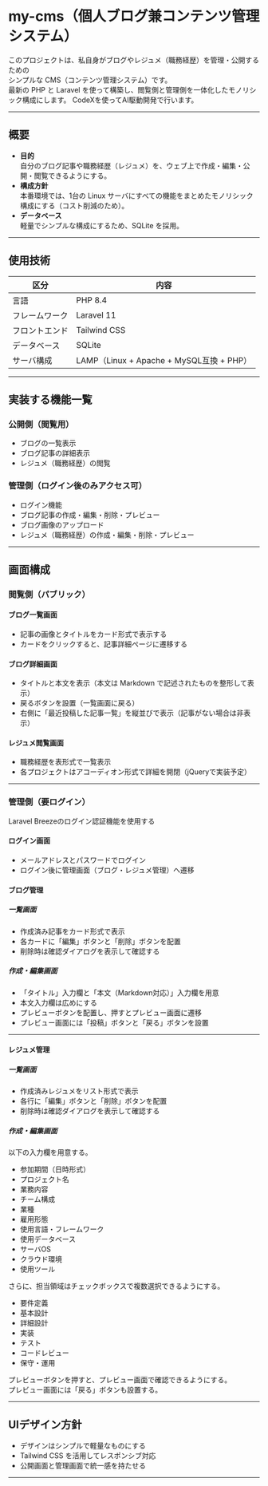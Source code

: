 # my-cms（個人ブログ兼コンテンツ管理システム）

このプロジェクトは、私自身がブログやレジュメ（職務経歴）を管理・公開するための  
シンプルな CMS（コンテンツ管理システム）です。  
最新の PHP と Laravel を使って構築し、閲覧側と管理側を一体化したモノリシック構成にします。
CodeXを使ってAI駆動開発で行います。

---

## 概要

- **目的**  
  自分のブログ記事や職務経歴（レジュメ）を、ウェブ上で作成・編集・公開・閲覧できるようにする。
- **構成方針**  
  本番環境では、1台の Linux サーバにすべての機能をまとめたモノリシック構成にする（コスト削減のため）。
- **データベース**  
  軽量でシンプルな構成にするため、SQLite を採用。

---

## 使用技術

| 区分 | 内容 |
|------|------|
| 言語 | PHP 8.4 |
| フレームワーク | Laravel 11 |
| フロントエンド | Tailwind CSS |
| データベース | SQLite |
| サーバ構成 | LAMP（Linux + Apache + MySQL互換 + PHP） |

---

## 実装する機能一覧

### 公開側（閲覧用）
- ブログの一覧表示
- ブログ記事の詳細表示
- レジュメ（職務経歴）の閲覧

### 管理側（ログイン後のみアクセス可）
- ログイン機能
- ブログ記事の作成・編集・削除・プレビュー
- ブログ画像のアップロード
- レジュメ（職務経歴）の作成・編集・削除・プレビュー

---

## 画面構成

### 閲覧側（パブリック）

#### ブログ一覧画面
- 記事の画像とタイトルをカード形式で表示する
- カードをクリックすると、記事詳細ページに遷移する

#### ブログ詳細画面
- タイトルと本文を表示（本文は Markdown で記述されたものを整形して表示）
- 戻るボタンを設置（一覧画面に戻る）
- 右側に「最近投稿した記事一覧」を縦並びで表示（記事がない場合は非表示）

#### レジュメ閲覧画面
- 職務経歴を表形式で一覧表示
- 各プロジェクトはアコーディオン形式で詳細を開閉（jQueryで実装予定）

---

### 管理側（要ログイン）

Laravel Breezeのログイン認証機能を使用する

#### ログイン画面
- メールアドレスとパスワードでログイン
- ログイン後に管理画面（ブログ・レジュメ管理）へ遷移

#### ブログ管理

##### 一覧画面
- 作成済み記事をカード形式で表示
- 各カードに「編集」ボタンと「削除」ボタンを配置
- 削除時は確認ダイアログを表示して確認する

##### 作成・編集画面
- 「タイトル」入力欄と「本文（Markdown対応）」入力欄を用意
- 本文入力欄は広めにする
- プレビューボタンを配置し、押すとプレビュー画面に遷移
- プレビュー画面には「投稿」ボタンと「戻る」ボタンを設置

---

#### レジュメ管理

##### 一覧画面
- 作成済みレジュメをリスト形式で表示
- 各行に「編集」ボタンと「削除」ボタンを配置
- 削除時は確認ダイアログを表示して確認する

##### 作成・編集画面
以下の入力欄を用意する。

- 参加期間（日時形式）
- プロジェクト名
- 業務内容
- チーム構成
- 業種
- 雇用形態
- 使用言語・フレームワーク
- 使用データベース
- サーバOS
- クラウド環境
- 使用ツール

さらに、担当領域はチェックボックスで複数選択できるようにする。

- 要件定義
- 基本設計
- 詳細設計
- 実装
- テスト
- コードレビュー
- 保守・運用

プレビューボタンを押すと、プレビュー画面で確認できるようにする。  
プレビュー画面には「戻る」ボタンも設置する。

---

## UIデザイン方針

- デザインはシンプルで軽量なものにする
- Tailwind CSS を活用してレスポンシブ対応
- 公開画面と管理画面で統一感を持たせる

---
